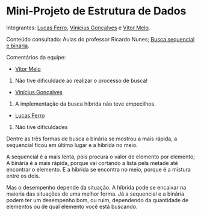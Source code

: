 # Mini-Projeto de Estrutura de Dados

Integrantes: [Lucas Ferro](https://github.com/lucasferro0), [Vinícius Gonçalves](https://github.com/gonssalves) e [Vitor Melo](https://github.com/vitormelods).

Conteúdo consultado: Aulas do professor Ricardo Nunes; [Busca sequencial e binária](https://classroom.google.com/u/1/c/NTI2MTg4MzMxNDM1/m/NTI4NzI1OTMxNDEx/details).

Comentários da equipe:

- [Vitor Melo](https://github.com/vitormelods)
1. Não tive dificuldade ao realizar o processo de busca!
- [Vinícius Gonçalves](https://github.com/gonssalves)
1. A implementação da busca híbrida não teve empecilhos.
- [Lucas Ferro](https://github.com/lucasferro0)
1. Não tive dificuldades






Dentre as três formas de busca a binária se mostrou a mais rápida, a sequencial ficou em último lugar e a híbrida no meio.

A sequencial é a mais lenta, pois procura o valor de elemento por elemento;
A binária é a mais rápida, porque vai cortando a lista pela metade até encontrar o elemento.
E a híbrida se encontra no meio, porque é a mistura entre os dois.

Mas o desempenho depende da situação. A híbrida pode se encaixar na maioria das situações de uma melhor forma.
Já a sequencial e a binária podem ter um desempenho bom, ou ruim, dependendo da quantidade de elementos ou de qual elemento você está buscando.


